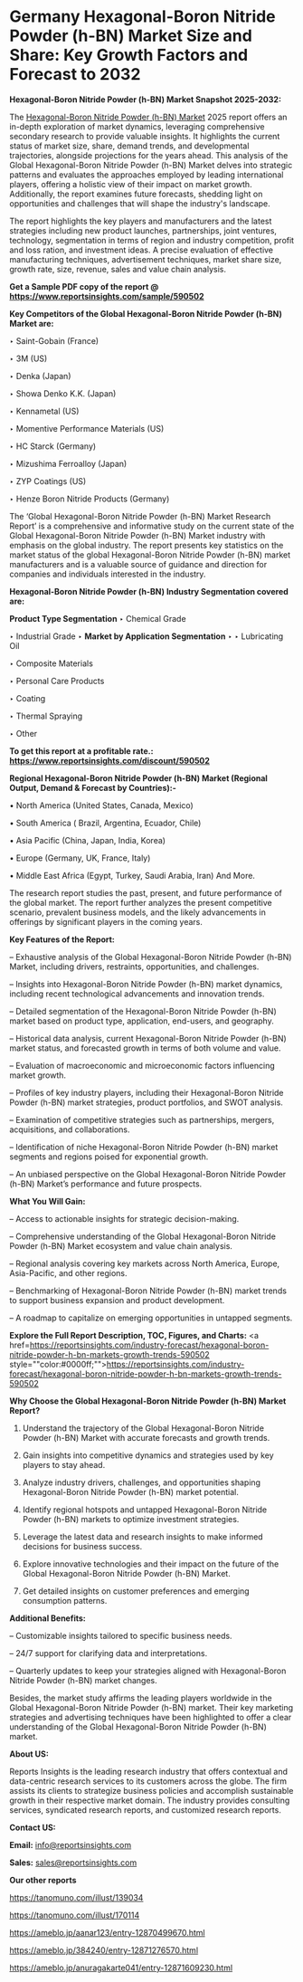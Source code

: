 # Germany Hexagonal-Boron Nitride Powder (h-BN) Market Size and Share: Key Growth Factors and Forecast to 2032

<strong>Hexagonal-Boron Nitride Powder (h-BN) Market Snapshot 2025-2032:</strong>

The <a href=https://www.reportsinsights.com/sample/590502>Hexagonal-Boron Nitride Powder (h-BN) Market</a> 2025 report offers an in-depth exploration of market dynamics, leveraging comprehensive secondary research to provide valuable insights. It highlights the current status of market size, share, demand trends, and developmental trajectories, alongside projections for the years ahead. This analysis of the Global Hexagonal-Boron Nitride Powder (h-BN) Market delves into strategic patterns and evaluates the approaches employed by leading international players, offering a holistic view of their impact on market growth. Additionally, the report examines future forecasts, shedding light on opportunities and challenges that will shape the industry's landscape.

The report highlights the key players and manufacturers and the latest strategies including new product launches, partnerships, joint ventures, technology, segmentation in terms of region and industry competition, profit and loss ration, and investment ideas. A precise evaluation of effective manufacturing techniques, advertisement techniques, market share size, growth rate, size, revenue, sales and value chain analysis.

<strong>Get a Sample PDF copy of the report @ <a href=https://www.reportsinsights.com/sample/590502 style=color:#0000ff;>https://www.reportsinsights.com/sample/590502</a></strong>

<strong>Key Competitors of the Global Hexagonal-Boron Nitride Powder (h-BN) Market are:</strong>

‣ Saint-Gobain (France)

‣ 3M (US)

‣ Denka (Japan)

‣ Showa Denko K.K. (Japan)

‣ Kennametal (US)

‣ Momentive Performance Materials (US)

‣ HC Starck (Germany)

‣ Mizushima Ferroalloy (Japan)

‣ ZYP Coatings (US)

‣ Henze Boron Nitride Products (Germany)

The ‘Global Hexagonal-Boron Nitride Powder (h-BN) Market Research Report’ is a comprehensive and informative study on the current state of the Global Hexagonal-Boron Nitride Powder (h-BN) Market industry with emphasis on the global industry. The report presents key statistics on the market status of the global Hexagonal-Boron Nitride Powder (h-BN) market manufacturers and is a valuable source of guidance and direction for companies and individuals interested in the industry.

<strong>Hexagonal-Boron Nitride Powder (h-BN) Industry Segmentation covered are:</strong>

<strong>Product Type Segmentation</strong>
‣
Chemical Grade

‣ Industrial Grade
‣ 
<strong>Market by Application Segmentation</strong>
‣
‣  Lubricating Oil

‣ Composite Materials

‣ Personal Care Products

‣ Coating

‣ Thermal Spraying

‣ Other

<strong>To get this report at a profitable rate.: <a href=https://www.reportsinsights.com/discount/590502 style=color:#0000ff;>https://www.reportsinsights.com/discount/590502</a></strong>

<strong>Regional Hexagonal-Boron Nitride Powder (h-BN) Market (Regional Output, Demand &amp; Forecast by Countries):-</strong>

• North America (United States, Canada, Mexico)

• South America ( Brazil, Argentina, Ecuador, Chile)

• Asia Pacific (China, Japan, India, Korea)

• Europe (Germany, UK, France, Italy)

• Middle East Africa (Egypt, Turkey, Saudi Arabia, Iran) And More.

The research report studies the past, present, and future performance of the global market. The report further analyzes the present competitive scenario, prevalent business models, and the likely advancements in offerings by significant players in the coming years.

<strong>Key Features of the Report:</strong>

– Exhaustive analysis of the Global Hexagonal-Boron Nitride Powder (h-BN) Market, including drivers, restraints, opportunities, and challenges.

– Insights into Hexagonal-Boron Nitride Powder (h-BN) market dynamics, including recent technological advancements and innovation trends.

– Detailed segmentation of the Hexagonal-Boron Nitride Powder (h-BN) market based on product type, application, end-users, and geography.

– Historical data analysis, current Hexagonal-Boron Nitride Powder (h-BN) market status, and forecasted growth in terms of both volume and value.

– Evaluation of macroeconomic and microeconomic factors influencing market growth.

– Profiles of key industry players, including their Hexagonal-Boron Nitride Powder (h-BN) market strategies, product portfolios, and SWOT analysis.

– Examination of competitive strategies such as partnerships, mergers, acquisitions, and collaborations.

– Identification of niche Hexagonal-Boron Nitride Powder (h-BN) market segments and regions poised for exponential growth.

– An unbiased perspective on the Global Hexagonal-Boron Nitride Powder (h-BN) Market’s performance and future prospects.

<strong>What You Will Gain:</strong>

– Access to actionable insights for strategic decision-making.

– Comprehensive understanding of the Global Hexagonal-Boron Nitride Powder (h-BN) Market ecosystem and value chain analysis.

– Regional analysis covering key markets across North America, Europe, Asia-Pacific, and other regions.

– Benchmarking of Hexagonal-Boron Nitride Powder (h-BN) market trends to support business expansion and product development.

– A roadmap to capitalize on emerging opportunities in untapped segments.

<strong>Explore the Full Report Description, TOC, Figures, and Charts:</strong>
<a href=https://reportsinsights.com/industry-forecast/hexagonal-boron-nitride-powder-h-bn-markets-growth-trends-590502 style=""color:#0000ff;"">https://reportsinsights.com/industry-forecast/hexagonal-boron-nitride-powder-h-bn-markets-growth-trends-590502</a>

<strong>Why Choose the Global Hexagonal-Boron Nitride Powder (h-BN) Market Report?</strong>

1. Understand the trajectory of the Global Hexagonal-Boron Nitride Powder (h-BN) Market with accurate forecasts and growth trends.

2. Gain insights into competitive dynamics and strategies used by key players to stay ahead.

3. Analyze industry drivers, challenges, and opportunities shaping Hexagonal-Boron Nitride Powder (h-BN) market potential.

4. Identify regional hotspots and untapped Hexagonal-Boron Nitride Powder (h-BN) markets to optimize investment strategies.

5. Leverage the latest data and research insights to make informed decisions for business success.

6. Explore innovative technologies and their impact on the future of the Global Hexagonal-Boron Nitride Powder (h-BN) Market.

7. Get detailed insights on customer preferences and emerging consumption patterns.

<strong>Additional Benefits:</strong>

– Customizable insights tailored to specific business needs.

– 24/7 support for clarifying data and interpretations.

– Quarterly updates to keep your strategies aligned with Hexagonal-Boron Nitride Powder (h-BN) market changes.

Besides, the market study affirms the leading players worldwide in the Global Hexagonal-Boron Nitride Powder (h-BN) market. Their key marketing strategies and advertising techniques have been highlighted to offer a clear understanding of the Global Hexagonal-Boron Nitride Powder (h-BN) market.

<strong><strong>About US</strong>:</strong>

Reports Insights is the leading research industry that offers contextual and data-centric research services to its customers across the globe. The firm assists its clients to strategize business policies and accomplish sustainable growth in their respective market domain. The industry provides consulting services, syndicated research reports, and customized research reports.

<strong>Contact US:</strong>

<p class=><b>Email:</b> <a href=mailto:info@reportsinsights.com>info@reportsinsights.com</a></p>
<p class=><b>Sales:</b> <a href=mailto:sales@reportsinsights.com>sales@reportsinsights.com</a></p>

<strong>Our other reports</strong>

<a href=https://tanomuno.com/illust/139034>https://tanomuno.com/illust/139034</a>

<a href=https://tanomuno.com/illust/170114>https://tanomuno.com/illust/170114</a>

<a href=https://ameblo.jp/aanar123/entry-12870499670.html>https://ameblo.jp/aanar123/entry-12870499670.html</a>

<a href=https://ameblo.jp/384240/entry-12871276570.html>https://ameblo.jp/384240/entry-12871276570.html</a>

<a href=https://ameblo.jp/anuragakarte041/entry-12871609230.html>https://ameblo.jp/anuragakarte041/entry-12871609230.html</a>
